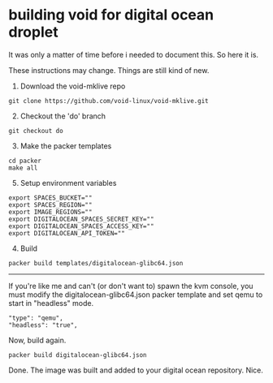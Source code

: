 # building void for digital ocean droplet

It was only a matter of time before i needed to document this. So here it is.

These instructions may change. Things are still kind of new. 

1. Download the void-mklive repo
```
git clone https://github.com/void-linux/void-mklive.git
```

2. Checkout the 'do' branch
```
git checkout do 
```

3. Make the packer templates
```
cd packer
make all
```

5. Setup environment variables
```
export SPACES_BUCKET=""
export SPACES_REGION=""
export IMAGE_REGIONS=""
export DIGITALOCEAN_SPACES_SECRET_KEY=""
export DIGITALOCEAN_SPACES_ACCESS_KEY=""
export DIGITALOCEAN_API_TOKEN=""
```

4. Build
```
packer build templates/digitalocean-glibc64.json
```

---

If you're like me and can't (or don't want to) spawn the kvm console, you must modify the digitalocean-glibc64.json packer template and set qemu to start in "headless" mode. 
```
"type": "qemu",
"headless": "true",
```

Now, build again.  
```
packer build digitalocean-glibc64.json
```

Done. The image was built and added to your digital ocean repository. Nice. 


